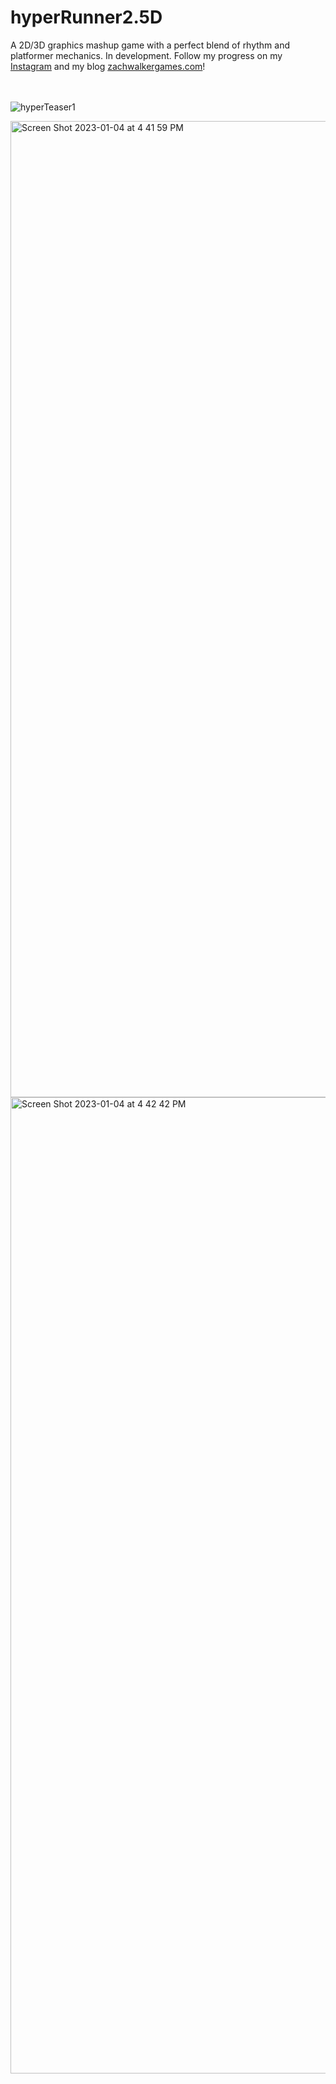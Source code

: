 # hyperRunner2.5D
A 2D/3D graphics mashup game with a perfect blend of rhythm and platformer mechanics. In development. Follow my progress on my [Instagram](https://www.instagram.com/zachwalkergames/) and my blog [zachwalkergames.com](https://zachwalkergames.com/)!

<br><br>
![hyperTeaser1](https://user-images.githubusercontent.com/59025886/171332547-bd4d8d92-7fb7-4cab-b303-77738f572db6.png)


<img width="1562" alt="Screen Shot 2023-01-04 at 4 41 59 PM" src="https://user-images.githubusercontent.com/59025886/210655518-625890c4-d304-4143-a681-e64c619e681e.png">

<img width="1562" alt="Screen Shot 2023-01-04 at 4 42 42 PM" src="https://user-images.githubusercontent.com/59025886/210655530-231e1e11-676a-430b-9b3a-16c379047b50.png">
